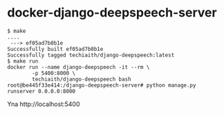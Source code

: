 # docker-django-deepspeech-server

```
$ make
....
 ---> ef05ad7b0b1e
Successfully built ef05ad7b0b1e
Successfully tagged techiaith/django-deepspeech:latest
$ make run
docker run --name django-deepspeech -it --rm \
        -p 5400:8000 \
        techiaith/django-deepspeech bash
root@be445f33e414:/django-deepspeech-server# python manage.py runserver 0.0.0.0:8000
```

Yna http://localhost:5400
